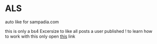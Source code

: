 # ALS
auto like for sampadia.com

this is only a bs4 Excersize to
like all posts a user published !
to learn how to work with this only 
open <a href="https://sampadia.com/forum/threads/115778/">this</a> link
